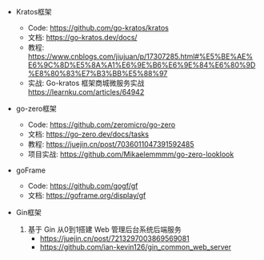 - Kratos框架
  - Code: https://github.com/go-kratos/kratos  
  - 文档: https://go-kratos.dev/docs/  
  - 教程: https://www.cnblogs.com/jiujuan/p/17307285.html#%E5%BE%AE%E6%9C%8D%E5%8A%A1%E6%9E%B6%E6%9E%84%E6%80%9D%E8%80%83%E7%B3%BB%E5%88%97
  - 实战: Go-kratos 框架商城微服务实战      https://learnku.com/articles/64942    
    
- go-zero框架
  - Code: https://github.com/zeromicro/go-zero
  - 文档: https://go-zero.dev/docs/tasks
  - 教程: https://juejin.cn/post/7036011047391592485
  - 项目实战:  https://github.com/Mikaelemmmm/go-zero-looklook

- goFrame
  - Code: https://github.com/gogf/gf
  - 文档: https://goframe.org/display/gf

- Gin框架
  1. 基于 Gin 从0到1搭建 Web 管理后台系统后端服务
     - https://juejin.cn/post/7213297003869569081
     - https://github.com/ian-kevin126/gin_common_web_server
